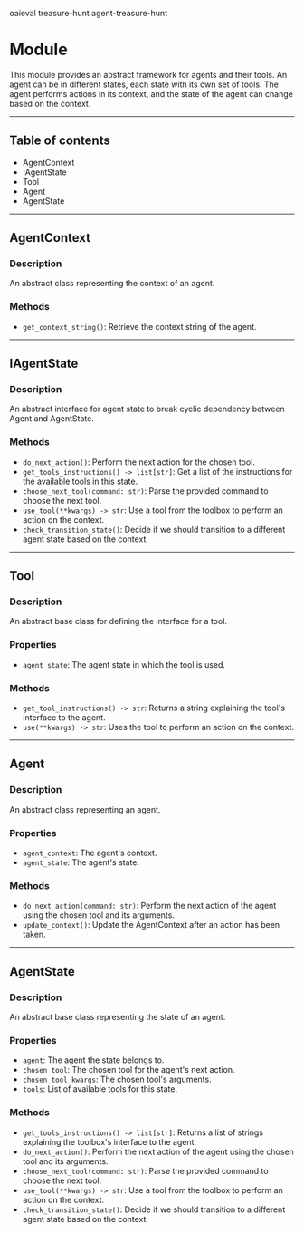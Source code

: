 oaieval treasure-hunt agent-treasure-hunt
# Module

This module provides an abstract framework for agents and their tools. An agent can be in different states, each state with its own set of tools. The agent performs actions in its context, and the state of the agent can change based on the context.
___
## Table of contents
- AgentContext
- IAgentState
- Tool
- Agent
- AgentState
___
## AgentContext
### Description

An abstract class representing the context of an agent.
### Methods 
- `get_context_string()`: Retrieve the context string of the agent.
___
## IAgentState
### Description

An abstract interface for agent state to break cyclic dependency between Agent and AgentState.
### Methods 
- `do_next_action()`: Perform the next action for the chosen tool. 
- `get_tools_instructions() -> list[str]`: Get a list of the instructions for the available tools in this state. 
- `choose_next_tool(command: str)`: Parse the provided command to choose the next tool. 
- `use_tool(**kwargs) -> str`: Use a tool from the toolbox to perform an action on the context. 
- `check_transition_state()`: Decide if we should transition to a different agent state based on the context.
___
## Tool
### Description

An abstract base class for defining the interface for a tool.
### Properties 
- `agent_state`: The agent state in which the tool is used.
### Methods 
- `get_tool_instructions() -> str`: Returns a string explaining the tool's interface to the agent. 
- `use(**kwargs) -> str`: Uses the tool to perform an action on the context.
___
## Agent
### Description

An abstract class representing an agent.
### Properties 
- `agent_context`: The agent's context. 
- `agent_state`: The agent's state.
### Methods 
- `do_next_action(command: str)`: Perform the next action of the agent using the chosen tool and its arguments. 
- `update_context()`: Update the AgentContext after an action has been taken.
___
## AgentState
### Description

An abstract base class representing the state of an agent.
### Properties 
- `agent`: The agent the state belongs to. 
- `chosen_tool`: The chosen tool for the agent's next action. 
- `chosen_tool_kwargs`: The chosen tool's arguments. 
- `tools`: List of available tools for this state.
### Methods 
- `get_tools_instructions() -> list[str]`: Returns a list of strings explaining the toolbox's interface to the agent. 
- `do_next_action()`: Perform the next action of the agent using the chosen tool and its arguments. 
- `choose_next_tool(command: str)`: Parse the provided command to choose the next tool. 
- `use_tool(**kwargs) -> str`: Use a tool from the toolbox to perform an action on the context. 
- `check_transition_state()`: Decide if we should transition to a different agent state based on the context.